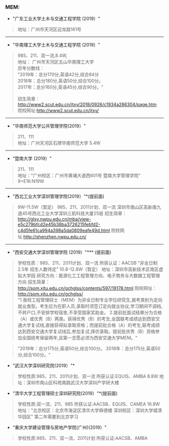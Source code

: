 ### MEM:    
+ "广东工业大学土木与交通工程学院 (2019）"
>地址：广州市天河区迎龙路161号

-----------------------

+ "华南理工大学土木与交通工程学院 (2019）"
>985、211、双一流,8.4W,<br>
>地址： 广州市天河区五山华南理工大学<br>
>厉年分数线：
><br>"2019年：总分170分,英语42分,综合84分
<br>2018年：总分180分,英语50分,综合100分。
<br>2017年：总分160分,英语45分,综合90分。"	
><br>招生简章：http://www2.scut.edu.cn/jtxy/2018/0926/c1934a286304/page.htm<br>
>院校网址:http://www2.scut.edu.cn/jtxy/

-----------------------

+ "华南师范大学公共管理学院(2019）"
>211、111<br>
>地址：广州天河区石牌华南师范大学
>5.4W    

-----------------------
    
+ "暨南大学 (2019）"
>211、111<br>
>地址："广州校区：广州市黄埔大道西601号  暨南大学管理学院"
>9+E16:N19W
 
-----------------------
 
+ "西北工业大学深圳管理学院(2019）"*(提前面)
>9W-11.5W（暂定）
>985、211、2011计划、双一流
>深圳市南山区高新南九道45号西北工业大学深圳三航科技大厦25层
>招生简章：http://glxy.nwpu.edu.cn/mba/view-e5c279bfcd2e45b38ba3726215febfd2-c4d5fe61ca994a398a5da0809eafe49d.html
>院校网址:http://shenzhen.nwpu.edu.cn/

-----------------------

+ "西安交通大学深圳管理学院 (2019）"*** (提前面)
>学校性质：985、211、2011计划、双一流
>所获认证：AACSB
>"非全日制2.5年 招生人数待定"
>10.8-12.8W（暂定）
>地址：深圳市高新技术区南区虚拟大学园
>研究方向：能源化工工程管理方向、电子商务与大数据工程管理方向
>招生简章：http://som.xjtu.edu.cn/gchglss/contents/597/19178.html
>院校网址：http://som.xjtu.edu.cn/gchglss/<br>
>"1.我校工程管理硕士（MEM）为非全日制专业学位研究生,报考类别为定向就业类型。考生应为在职人员,录取时须签订定向就业协议,学习期间不调档,不转户口,不安排学校宿舍,不享受国家奖助金。
 2.提前批面试结果分为合格（A）或优秀（B）两类。获得优秀（B）的考生,全国联考成绩达到西安交通大学复试线,直接获得拟录取资格；而提前批合格（A）的考生,联考成绩达到西安交通大学复试线后,参加复试,择优录取。提前批优秀（B）资格参加全国统考保留两年,且第一志愿必须为西安交通大学MEM。"	
 	

>"2019年：总分175分,英语50分,综合100分。
  2018年：总分175分,英语50分,综合100分。"	
      
+ "武汉大学深圳研究院(2019）"*
>学校性质:985、211、2011计划、双一流
>所获认证:EQUIS、AMBA
>8.8W
>地址：深圳市南山区科苑南路武汉大学深圳产学研大楼

+ "清华大学工程管理硕士深圳研究院(2019）"*(提前面)
>学校性质:双一流、211、985
>所获认证:AACSB、EQUIS、CAMEA
>16.8W
>地址："北京校区：北京市海淀区清华大学舜德楼 
>深圳校区：深圳大学城清华园区"
>第二年需要到北京学习

+ "重庆大学建设管理与房地产学院(广州)(2019）"
>学校性质:985、211、双一流、2011计划
>所获认证:AACSB、AMBA
>



 
 
 



  
  
  

    
    
    



  
  
  


 
    
    
    
 


  
  
  

